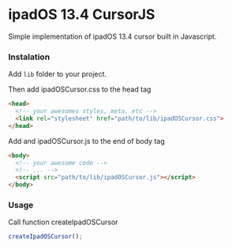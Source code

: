 # ipadOS 13.4 CursorJS

Simple implementation of ipadOS 13.4 cursor built in Javascript.

### Instalation  

Add `lib` folder to your project.

Then add ipadOSCursor.css to the head tag 
```html
<head>
  <!-- your awesomes styles, meta, etc -->
  <link rel="stylesheet" href="path/to/lib/ipadOSCursor.css">
</head>
```

Add and ipadOSCursor.js to the end of body tag
```html
<body>
  <!-- your awesome code -->
  <!-- ... -->
  <script src="path/to/lib/ipadOSCursor.js"></script>
</body>
```

### Usage  

Call function createIpadOSCursor
```javascript
createIpadOSCursor();
```